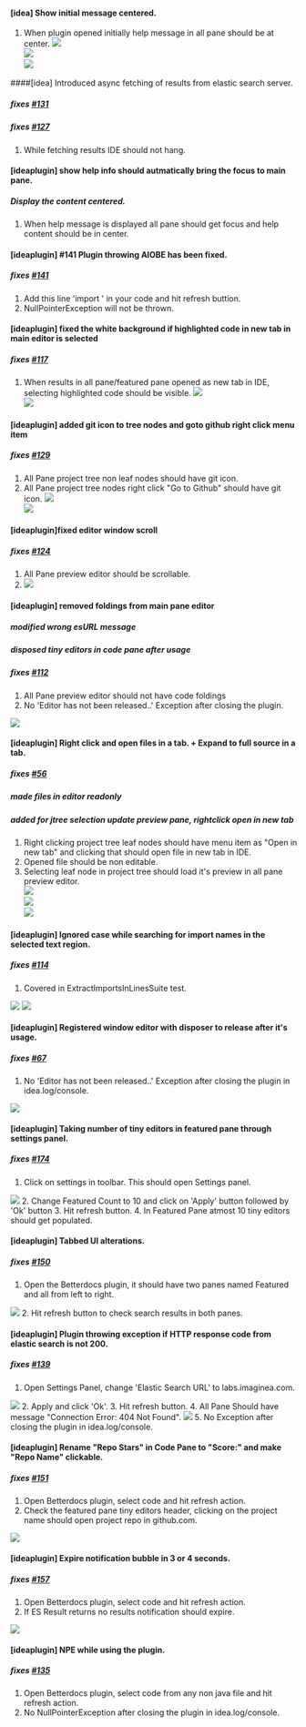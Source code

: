#### [idea] Show initial message centered.
1. When plugin opened initially help message in all pane should be at center.
<img src='screenshots/centered_help_info.png'/> <br>
<img src='screenshots/es_no_results_info.png'/> <br>
<img src='screenshots/only_java.png'/> <br>

####[idea] Introduced async fetching of results from elastic search server.
##### fixes <a href='https://github.com/Imaginea/BetterDocs/issues/131'> #131 </a>
##### fixes <a href='https://github.com/Imaginea/BetterDocs/issues/127'> #127 </a>
1. While fetching results IDE should not hang.

#### [ideaplugin] show help info should autmatically bring the focus to main pane.
##### Display the content centered.
1. When help message is displayed all pane should get focus and help content should be in 			center.

#### [ideaplugin] #141 Plugin throwing AIOBE has been fixed.
##### fixes <a href='https://github.com/Imaginea/BetterDocs/issues/141'> #141 </a>
1. Add this line 'import ' in your code and hit refresh buttion.
2. NullPointerException will not be thrown.

#### [ideaplugin] fixed the white background if highlighted code in new tab in main editor  is selected
##### fixes <a href='https://github.com/Imaginea/BetterDocs/issues/117'> #117 </a>
1. When results in all pane/featured pane opened as new tab in IDE, selecting highlighted code 
	should be visible.
<img src='screenshots/117_1.png'/> <br>
<img src='screenshots/117_2.png'/> <br>

#### [ideaplugin] added git icon to tree nodes and goto github right click menu item
##### fixes <a href='https://github.com/Imaginea/BetterDocs/issues/129'> #129 </a>
1. All Pane project tree non leaf nodes should have git icon.
2. All Pane project tree nodes right click "Go to Github" should have git icon.
<img src='screenshots/129_1.png'/> <br>
<img src='screenshots/129_2.png'/> <br>

#### [ideaplugin]fixed editor window scroll
##### fixes <a href='https://github.com/Imaginea/BetterDocs/issues/124'> #124 </a>
1. All Pane preview editor should be scrollable.<br>
2. <img src='screenshots/124.png'/>

#### [ideaplugin] removed foldings from main pane editor
##### modified wrong esURL message
##### disposed tiny editors in code pane after usage
##### fixes <a href='https://github.com/Imaginea/BetterDocs/issues/112'> #112 </a>
1. All Pane preview editor should not have code foldings
2. No 'Editor has not been released..' Exception after closing the plugin.<br>
<img src='screenshots/109_2.png'/> 

#### [ideaplugin] Right click and open files in a tab. + Expand to full source in a tab.
##### fixes <a href='https://github.com/Imaginea/BetterDocs/issues/56'> #56 </a>
##### made files in editor readonly
##### added for jtree selection update preview pane, rightclick open in new tab
1. Right clicking project tree leaf nodes should have menu item as "Open in new tab" and clicking that should open file in new tab in IDE.
2. Opened file should be non editable.
3. Selecting leaf node in project tree should load it's preview in all pane preview editor.<br>
<img src='screenshots/109_1.png'/> <br>
<img src='screenshots/109_3.png'/> <br>
<img src='screenshots/109_2.png'/> <br>

#### [ideaplugin] Ignored case while searching for import names in the selected text region.
##### fixes <a href='https://github.com/Imaginea/BetterDocs/issues/114'> #114 </a>
1. Covered in ExtractImportsInLinesSuite test.<br>
<img src='screenshots/114_1.png'/>
<img src='screenshots/114_2.png'/>

#### [ideaplugin] Registered window editor with disposer to release after it's usage.
##### fixes <a href='https://github.com/Imaginea/BetterDocs/issues/67'> #67 </a>
1. No 'Editor has not been released..' Exception after closing the plugin in idea.log/console.
<img src='screenshots/107.png'/> 

#### [ideaplugin] Taking number of tiny editors in featured pane through settings panel.
##### fixes <a href='https://github.com/Imaginea/BetterDocs/issues/174'> #174 </a>
1. Click on settings in toolbar. This should open Settings panel.
<img src='screenshots/174.png'/>
2. Change Featured Count to 10 and click on 'Apply' button followed by 'Ok' button
3. Hit refresh button.
4. In Featured Pane atmost 10 tiny editors should get populated.

#### [ideaplugin] Tabbed UI alterations.
##### fixes <a href='https://github.com/Imaginea/BetterDocs/issues/150'> #150 </a>
1. Open the Betterdocs plugin, it should have two panes named Featured and all from left to right.
<img src='screenshots/150.png'/>
2. Hit refresh button to check search results in both panes.

#### [ideaplugin] Plugin throwing exception if HTTP response code from elastic search is not 200.
##### fixes <a href='https://github.com/Imaginea/BetterDocs/issues/139'> #139 </a>
1. Open Settings Panel, change 'Elastic Search URL' to labs.imaginea.com.
<img src='screenshots/139.png'/>
2. Apply and click 'Ok'.
3. Hit refresh button.
4. All Pane Should have message "Connection Error: 404 Not Found".
<img src='screenshots/connection_error.png'/>
5. No Exception after closing the plugin in idea.log/console.

#### [ideaplugin] Rename "Repo Stars" in Code Pane to "Score:" and make "Repo Name" clickable.
##### fixes <a href='https://github.com/Imaginea/BetterDocs/issues/151'> #151 </a>
1. Open Betterdocs plugin, select code and hit refresh action.
2. Check the featured pane tiny editors header, clicking on the project name should open project repo in github.com.
<img src='screenshots/151.png'/>

#### [ideaplugin] Expire notification bubble in 3 or 4 seconds.
##### fixes <a href='https://github.com/Imaginea/BetterDocs/issues/157'> #157 </a>
1. Open Betterdocs plugin, select code and hit refresh action.
2. If ES Result returns no results notification should expire.
<img src='screenshots/157.png'/>

#### [ideaplugin] NPE while using the plugin.
##### fixes <a href='https://github.com/Imaginea/BetterDocs/issues/135'> #135 </a>
1. Open Betterdocs plugin, select code from any non java file and hit refresh action.
2. No NullPointerException after closing the plugin in idea.log/console.